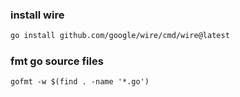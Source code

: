### install wire
```bash
go install github.com/google/wire/cmd/wire@latest
```

### fmt go source files
```shell
gofmt -w $(find . -name '*.go')
```
